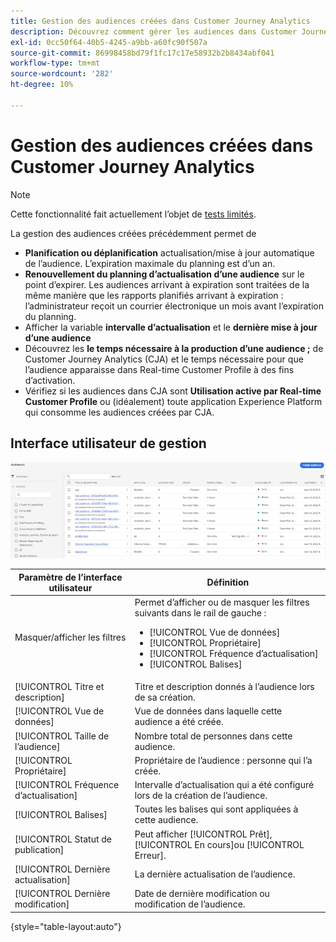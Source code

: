 ```yaml
---
title: Gestion des audiences créées dans Customer Journey Analytics
description: Découvrez comment gérer les audiences dans Customer Journey Analytics
exl-id: 0cc50f64-40b5-4245-a9bb-a60fc90f507a
source-git-commit: 86998458bd79f1fc17c17e58932b2b8434abf041
workflow-type: tm+mt
source-wordcount: '282'
ht-degree: 10%

---
```


# Gestion des audiences créées dans Customer Journey Analytics

>[!NOTE]
>
>Cette fonctionnalité fait actuellement l’objet de [tests limités](/help/release-notes/releases.md).

La gestion des audiences créées précédemment permet de

* **Planification ou déplanification** actualisation/mise à jour automatique de l’audience. L’expiration maximale du planning est d’un an.
* **Renouvellement du planning d’actualisation d’une audience** sur le point d’expirer. Les audiences arrivant à expiration sont traitées de la même manière que les rapports planifiés arrivant à expiration : l’administrateur reçoit un courrier électronique un mois avant l’expiration du planning.
* Afficher la variable **intervalle d’actualisation** et le **dernière mise à jour d’une audience**
* Découvrez les **le temps nécessaire à la production d’une audience ;** de Customer Journey Analytics (CJA) et le temps nécessaire pour que l’audience apparaisse dans Real-time Customer Profile à des fins d’activation.
* Vérifiez si les audiences dans CJA sont **Utilisation active par Real-time Customer Profile** ou (idéalement) toute application Experience Platform qui consomme les audiences créées par CJA.

## Interface utilisateur de gestion

![](assets/manage.png)

| Paramètre de l’interface utilisateur | Définition |
| --- | --- |
| Masquer/afficher les filtres | Permet d’afficher ou de masquer les filtres suivants dans le rail de gauche : <ul><li>[!UICONTROL Vue de données]</li><li>[!UICONTROL Propriétaire]</li><li>[!UICONTROL Fréquence d’actualisation]</li><li>[!UICONTROL Balises]</li></ul> |
| [!UICONTROL Titre et description] | Titre et description donnés à l’audience lors de sa création. |
| [!UICONTROL Vue de données] | Vue de données dans laquelle cette audience a été créée. |
| [!UICONTROL Taille de l’audience] | Nombre total de personnes dans cette audience. |
| [!UICONTROL Propriétaire] | Propriétaire de l’audience : personne qui l’a créée. |
| [!UICONTROL Fréquence d’actualisation] | Intervalle d’actualisation qui a été configuré lors de la création de l’audience. |
| [!UICONTROL Balises] | Toutes les balises qui sont appliquées à cette audience. |
| [!UICONTROL Statut de publication] | Peut afficher [!UICONTROL Prêt], [!UICONTROL En cours]ou [!UICONTROL Erreur]. |
| [!UICONTROL  Dernière actualisation] | La dernière actualisation de l’audience. |
| [!UICONTROL Dernière modification] | Date de dernière modification ou modification de l’audience. |

{style=&quot;table-layout:auto&quot;}
